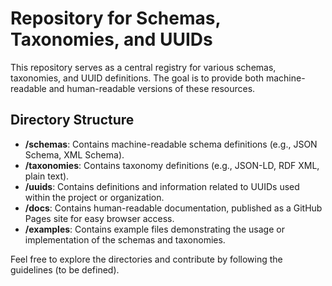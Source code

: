 # Repository for Schemas, Taxonomies, and UUIDs

This repository serves as a central registry for various schemas, taxonomies, and UUID definitions. The goal is to provide both machine-readable and human-readable versions of these resources.

## Directory Structure

- **/schemas**: Contains machine-readable schema definitions (e.g., JSON Schema, XML Schema).
- **/taxonomies**: Contains taxonomy definitions (e.g., JSON-LD, RDF XML, plain text).
- **/uuids**: Contains definitions and information related to UUIDs used within the project or organization.
- **/docs**: Contains human-readable documentation, published as a GitHub Pages site for easy browser access.
- **/examples**: Contains example files demonstrating the usage or implementation of the schemas and taxonomies.

Feel free to explore the directories and contribute by following the guidelines (to be defined).